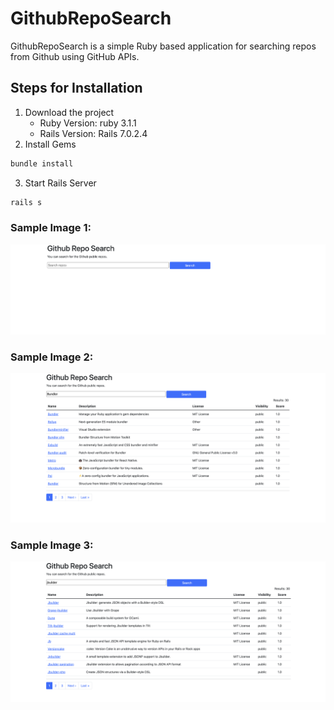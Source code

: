 # GithubRepoSearch

GithubRepoSearch is a simple Ruby based application for searching repos from Github using GitHub APIs.

## Steps for Installation

1. Download the project
   - Ruby Version: ruby 3.1.1
   - Rails Version: Rails 7.0.2.4
2. Install Gems
```bash
bundle install
```
3. Start Rails Server
```bash
rails s
```

### Sample Image 1:
![Sample Image 1](./samples/initial.png)
### Sample Image 2:
![Sample Image 2](./samples/sample1.png)
### Sample Image 3:
![Sample Image 3](./samples/sample2.png)

